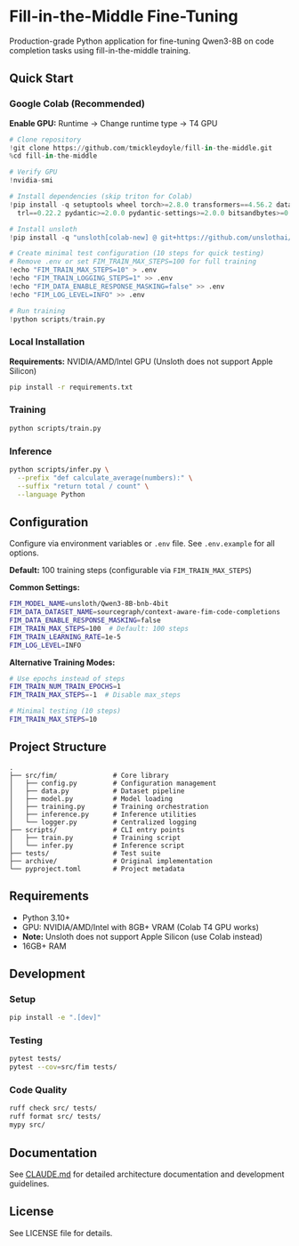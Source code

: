 # Fill-in-the-Middle Fine-Tuning

Production-grade Python application for fine-tuning Qwen3-8B on code completion tasks using fill-in-the-middle training.

## Quick Start

### Google Colab (Recommended)

**Enable GPU:** Runtime → Change runtime type → T4 GPU

```python
# Clone repository
!git clone https://github.com/tmickleydoyle/fill-in-the-middle.git
%cd fill-in-the-middle

# Verify GPU
!nvidia-smi

# Install dependencies (skip triton for Colab)
!pip install -q setuptools wheel torch>=2.8.0 transformers==4.56.2 datasets>=2.14.0 \
  trl==0.22.2 pydantic>=2.0.0 pydantic-settings>=2.0.0 bitsandbytes>=0.41.0 accelerate>=0.24.0

# Install unsloth
!pip install -q "unsloth[colab-new] @ git+https://github.com/unslothai/unsloth.git"

# Create minimal test configuration (10 steps for quick testing)
# Remove .env or set FIM_TRAIN_MAX_STEPS=100 for full training
!echo "FIM_TRAIN_MAX_STEPS=10" > .env
!echo "FIM_TRAIN_LOGGING_STEPS=1" >> .env
!echo "FIM_DATA_ENABLE_RESPONSE_MASKING=false" >> .env
!echo "FIM_LOG_LEVEL=INFO" >> .env

# Run training
!python scripts/train.py
```

### Local Installation

**Requirements:** NVIDIA/AMD/Intel GPU (Unsloth does not support Apple Silicon)

```bash
pip install -r requirements.txt
```

### Training
```bash
python scripts/train.py
```

### Inference
```bash
python scripts/infer.py \
  --prefix "def calculate_average(numbers):" \
  --suffix "return total / count" \
  --language Python
```

## Configuration

Configure via environment variables or `.env` file. See `.env.example` for all options.

**Default:** 100 training steps (configurable via `FIM_TRAIN_MAX_STEPS`)

**Common Settings:**
```bash
FIM_MODEL_NAME=unsloth/Qwen3-8B-bnb-4bit
FIM_DATA_DATASET_NAME=sourcegraph/context-aware-fim-code-completions
FIM_DATA_ENABLE_RESPONSE_MASKING=false
FIM_TRAIN_MAX_STEPS=100  # Default: 100 steps
FIM_TRAIN_LEARNING_RATE=1e-5
FIM_LOG_LEVEL=INFO
```

**Alternative Training Modes:**
```bash
# Use epochs instead of steps
FIM_TRAIN_NUM_TRAIN_EPOCHS=1
FIM_TRAIN_MAX_STEPS=-1  # Disable max_steps

# Minimal testing (10 steps)
FIM_TRAIN_MAX_STEPS=10
```

## Project Structure

```
.
├── src/fim/              # Core library
│   ├── config.py         # Configuration management
│   ├── data.py           # Dataset pipeline
│   ├── model.py          # Model loading
│   ├── training.py       # Training orchestration
│   ├── inference.py      # Inference utilities
│   └── logger.py         # Centralized logging
├── scripts/              # CLI entry points
│   ├── train.py          # Training script
│   └── infer.py          # Inference script
├── tests/                # Test suite
├── archive/              # Original implementation
└── pyproject.toml        # Project metadata
```

## Requirements

- Python 3.10+
- GPU: NVIDIA/AMD/Intel with 8GB+ VRAM (Colab T4 GPU works)
- **Note:** Unsloth does not support Apple Silicon (use Colab instead)
- 16GB+ RAM

## Development

### Setup
```bash
pip install -e ".[dev]"
```

### Testing
```bash
pytest tests/
pytest --cov=src/fim tests/
```

### Code Quality
```bash
ruff check src/ tests/
ruff format src/ tests/
mypy src/
```

## Documentation

See [CLAUDE.md](CLAUDE.md) for detailed architecture documentation and development guidelines.

## License

See LICENSE file for details.
